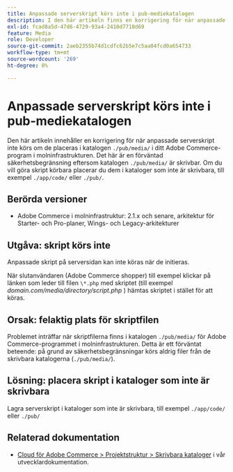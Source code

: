 ```yaml
---
title: Anpassade serverskript körs inte i pub-mediekatalogen
description: I den här artikeln finns en korrigering för när anpassade serverskript inte körs om de placeras i &grave;./pub/media/" för ditt Adobe Commerce-program i molninfrastrukturen. Detta är en förväntad säkerhetsbegränsning, eftersom &grave;.Katalogen /pub/media/&grave; är skrivbar. Om du vill göra skript körbara placerar du dem i kataloger som inte är skrivbara, till exempel &grave;./app/code/&grave; eller &grave;./pub/&grave;.
exl-id: fcad8a5d-47d6-4729-93a4-2410d7710d69
feature: Media
role: Developer
source-git-commit: 2aeb2355b74d1cdfc62b5e7c5aa04fcd0a654733
workflow-type: tm+mt
source-wordcount: '269'
ht-degree: 0%

---
```


# Anpassade serverskript körs inte i pub-mediekatalogen

Den här artikeln innehåller en korrigering för när anpassade serverskript inte körs om de placeras i katalogen `./pub/media/` i ditt Adobe Commerce-program i molninfrastrukturen. Det här är en förväntad säkerhetsbegränsning eftersom katalogen `./pub/media/` är skrivbar. Om du vill göra skript körbara placerar du dem i kataloger som inte är skrivbara, till exempel `./app/code/` eller `./pub/`.

## Berörda versioner

* Adobe Commerce i molninfrastruktur: 2.1.x och senare, arkitektur för Starter- och Pro-planer, Wings- och Legacy-arkitekturer

## Utgåva: skript körs inte

Anpassade skript på serversidan kan inte köras när de initieras.

När slutanvändaren (Adobe Commerce shopper) till exempel klickar på länken som leder till filen `\*.php` med skriptet (till exempel *domain.com/media/directory/script.php* ) hämtas skriptet i stället för att köras.

## Orsak: felaktig plats för skriptfilen

Problemet inträffar när skriptfilerna finns i katalogen `./pub/media/` för Adobe Commerce-programmet i molninfrastrukturen. Detta är ett förväntat beteende: på grund av säkerhetsbegränsningar körs aldrig filer från de skrivbara katalogerna (`./pub/media/`).

## Lösning: placera skript i kataloger som inte är skrivbara

Lagra serverskript i kataloger som inte är skrivbara, till exempel `./app/code/` eller `./pub/`

## Relaterad dokumentation

* [Cloud för Adobe Commerce > Projektstruktur > Skrivbara kataloger](https://experienceleague.adobe.com/sv/docs/commerce-cloud-service/user-guide/project/file-structure#writable-directories) i vår utvecklardokumentation.
